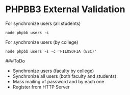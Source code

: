 # PHPBB3 External Validation

For synchronize users (all students)

    node phpbb users -s

For synchronize users (by college)

    node phpbb users -s -c 'FILOSOFIA (ESC)'

###ToDo

* Synchronize users (faculty by college)
* Synchronize all users (both faculty and students)
* Mass mailing of password and by each one
* Register from HTTP Server